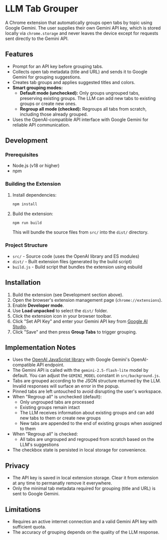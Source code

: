 # LLM Tab Grouper

A Chrome extension that automatically groups open tabs by topic using Google Gemini. The user supplies their own Gemini API key, which is stored locally via `chrome.storage` and never leaves the device except for requests sent directly to the Gemini API.

## Features
- Prompt for an API key before grouping tabs.
- Collects open tab metadata (title and URL) and sends it to Google Gemini for grouping suggestions.
- Creates tab groups and applies suggested titles and colors.
- **Smart grouping modes:**
  - **Default mode (unchecked):** Only groups ungrouped tabs, preserving existing groups. The LLM can add new tabs to existing groups or create new ones.
  - **Regroup all mode (checked):** Regroups all tabs from scratch, including those already grouped.
- Uses the OpenAI-compatible API interface with Google Gemini for reliable API communication.

## Development

### Prerequisites
- Node.js (v18 or higher)
- npm

### Building the Extension
1. Install dependencies:
   ```bash
   npm install
   ```

2. Build the extension:
   ```bash
   npm run build
   ```
   This will bundle the source files from `src/` into the `dist/` directory.

### Project Structure
- `src/` - Source code (uses the OpenAI library and ES modules)
- `dist/` - Built extension files (generated by the build script)
- `build.js` - Build script that bundles the extension using esbuild

## Installation
1. Build the extension (see Development section above).
2. Open the browser's extension management page (`chrome://extensions`).
3. Enable **Developer mode**.
4. Use **Load unpacked** to select the `dist/` folder.
5. Click the extension icon in your browser toolbar.
6. Click "Set API Key" and enter your Gemini API key from [Google AI Studio](https://aistudio.google.com/app/apikey).
7. Click "Save" and then press **Group Tabs** to trigger grouping.

## Implementation Notes
- Uses the [OpenAI JavaScript library](https://platform.openai.com/docs/libraries) with Google Gemini's OpenAI-compatible API endpoint.
- The Gemini API is called with the `gemini-2.5-flash-lite` model by default. You can adjust the `GEMINI_MODEL` constant in `src/background.js`.
- Tabs are grouped according to the JSON structure returned by the LLM. Invalid responses will surface an error in the popup.
- Pinned tabs are left untouched to avoid disrupting the user's workspace.
- When "Regroup all" is unchecked (default):
  - Only ungrouped tabs are processed
  - Existing groups remain intact
  - The LLM receives information about existing groups and can add new tabs to them or create new groups
  - New tabs are appended to the end of existing groups when assigned to them
- When "Regroup all" is checked:
  - All tabs are ungrouped and regrouped from scratch based on the LLM's suggestions
- The checkbox state is persisted in local storage for convenience.

## Privacy
- The API key is saved in local extension storage. Clear it from extension at any time to permanatly remove it everywhere.
- Only the minimal tab metadata required for grouping (title and URL) is sent to Google Gemini.

## Limitations
- Requires an active internet connection and a valid Gemini API key with sufficient quota.
- The accuracy of grouping depends on the quality of the LLM response.
